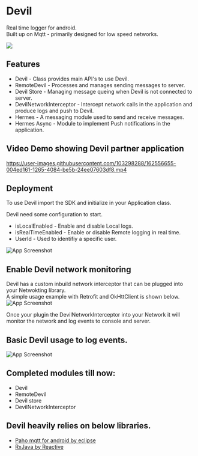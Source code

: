 # Devil
Real time logger for android.<br>
Built up on Mqtt - primarily designed for low speed networks.

[![](https://jitpack.io/v/kevinOcconer/KDevil.svg)](https://jitpack.io/#kevinOcconer/KDevil)

## Features

- Devil - Class provides main API's to use Devil. 
- RemoteDevil - Processes and manages sending messages to server.
- Devil Store - Managing message queing when Devil is not connected to server.  
- DevilNetworkInterceptor - Intercept network calls in the application and produce logs and push to Devil.
- Hermes - A messaging module used to send and receive messages.
- Hermes Async - Module to implement Push notifications in the application.

## Video Demo showing Devil partner application 
https://user-images.githubusercontent.com/103298288/162556655-004ed161-1265-4084-be5b-24ee07603df8.mp4

## Deployment

To use Devil import the SDK and initialize in your Application class.

Devil need some configuration to start.
- isLocalEnabled - Enable and disable Local logs.
- isRealTimeEnabled -  Enable or disable Remote logging in real time.
- UserId - Used to identifiy a specific user.

![App Screenshot](https://raw.githubusercontent.com/kevinOcconer/msd_vertical_submission/main/Screenshot%202022-03-21%20at%208.32.27%20PM.png)


## Enable Devil network monitoring

Devil has a custom inbuild network interceptor that can be plugged into your Netwokting library.<br>
A simple usage example with Retrofit and OkHttClient is shown below.
![App Screenshot](https://raw.githubusercontent.com/kevinOcconer/msd_vertical_submission/main/Screenshot%202022-03-21%20at%209.55.42%20PM.png)

Once your plugin the DevilNetworkInterceptor into your Network it will monitor the network and log events to console and server.

## Basic Devil usage to log events.
![App Screenshot](https://raw.githubusercontent.com/kevinOcconer/msd_vertical_submission/main/Screenshot%202022-03-21%20at%208.34.05%20PM.png)


## Completed modules till now:

- Devil
- RemoteDevil
- Devil store
- DevilNetworkInterceptor

## Devil heavily relies on below libraries.

 - [Paho mqtt for android by eclipse](https://github.com/eclipse/paho.mqtt.android)
 - [RxJava by Reactive](https://github.com/ReactiveX/RxJava)






